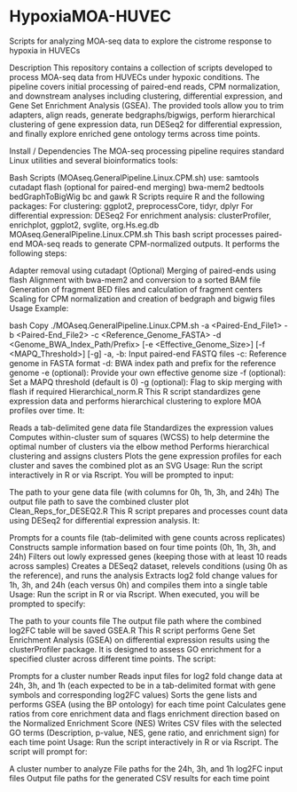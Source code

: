 # HypoxiaMOA-HUVEC
Scripts for analyzing MOA-seq data to explore the cistrome response to hypoxia in HUVECs

Description
This repository contains a collection of scripts developed to process MOA-seq data from HUVECs under hypoxic conditions. The pipeline covers initial processing of paired-end reads, CPM normalization, and downstream analyses including clustering, differential expression, and Gene Set Enrichment Analysis (GSEA). The provided tools allow you to trim adapters, align reads, generate bedgraphs/bigwigs, perform hierarchical clustering of gene expression data, run DESeq2 for differential expression, and finally explore enriched gene ontology terms across time points.

Install / Dependencies
The MOA-seq processing pipeline requires standard Linux utilities and several bioinformatics tools:

Bash Scripts (MOAseq.GeneralPipeline.Linux.CPM.sh) use:
samtools
cutadapt
flash (optional for paired-end merging)
bwa-mem2
bedtools
bedGraphToBigWig
bc and gawk
R Scripts require R and the following packages:
For clustering: ggplot2, preprocessCore, tidyr, dplyr
For differential expression: DESeq2
For enrichment analysis: clusterProfiler, enrichplot, ggplot2, svglite, org.Hs.eg.db
MOAseq.GeneralPipeline.Linux.CPM.sh
This bash script processes paired-end MOA-seq reads to generate CPM-normalized outputs. It performs the following steps:

Adapter removal using cutadapt
(Optional) Merging of paired-ends using flash
Alignment with bwa-mem2 and conversion to a sorted BAM file
Generation of fragment BED files and calculation of fragment centers
Scaling for CPM normalization and creation of bedgraph and bigwig files
Usage Example:

bash
Copy
./MOAseq.GeneralPipeline.Linux.CPM.sh -a <Paired-End_File1> -b <Paired-End_File2> -c <Reference_Genome_FASTA> -d <Genome_BWA_Index_Path/Prefix> [-e <Effective_Genome_Size>] [-f <MAPQ_Threshold>] [-g]
-a, -b: Input paired-end FASTQ files
-c: Reference genome in FASTA format
-d: BWA index path and prefix for the reference genome
-e (optional): Provide your own effective genome size
-f (optional): Set a MAPQ threshold (default is 0)
-g (optional): Flag to skip merging with flash if required
Hierarchical_norm.R
This R script standardizes gene expression data and performs hierarchical clustering to explore MOA profiles over time. It:

Reads a tab-delimited gene data file
Standardizes the expression values
Computes within-cluster sum of squares (WCSS) to help determine the optimal number of clusters via the elbow method
Performs hierarchical clustering and assigns clusters
Plots the gene expression profiles for each cluster and saves the combined plot as an SVG
Usage:
Run the script interactively in R or via Rscript. You will be prompted to input:

The path to your gene data file (with columns for 0h, 1h, 3h, and 24h)
The output file path to save the combined cluster plot
Clean_Reps_for_DESEQ2.R
This R script prepares and processes count data using DESeq2 for differential expression analysis. It:

Prompts for a counts file (tab-delimited with gene counts across replicates)
Constructs sample information based on four time points (0h, 1h, 3h, and 24h)
Filters out lowly expressed genes (keeping those with at least 10 reads across samples)
Creates a DESeq2 dataset, relevels conditions (using 0h as the reference), and runs the analysis
Extracts log2 fold change values for 1h, 3h, and 24h (each versus 0h) and compiles them into a single table
Usage:
Run the script in R or via Rscript. When executed, you will be prompted to specify:

The path to your counts file
The output file path where the combined log2FC table will be saved
GSEA.R
This R script performs Gene Set Enrichment Analysis (GSEA) on differential expression results using the clusterProfiler package. It is designed to assess GO enrichment for a specified cluster across different time points. The script:

Prompts for a cluster number
Reads input files for log2 fold change data at 24h, 3h, and 1h (each expected to be in a tab-delimited format with gene symbols and corresponding log2FC values)
Sorts the gene lists and performs GSEA (using the BP ontology) for each time point
Calculates gene ratios from core enrichment data and flags enrichment direction based on the Normalized Enrichment Score (NES)
Writes CSV files with the selected GO terms (Description, p-value, NES, gene ratio, and enrichment sign) for each time point
Usage:
Run the script interactively in R or via Rscript. The script will prompt for:

A cluster number to analyze
File paths for the 24h, 3h, and 1h log2FC input files
Output file paths for the generated CSV results for each time point
